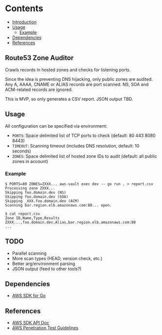 # Contents

- [Introduction](#route53-zone-auditor)
- [Usage](#usage)
  - [Example](#example)
- [Dependencies](#dependencies)
- [References](#references)

## Route53 Zone Auditor

Crawls records in hosted zones and checks for listening ports.

Since the idea is preventing DNS hijacking, only public zones are audited.
Any A, AAAA, CNAME or ALIAS records are port scanned. NS, SOA and ACM-related
records are ignored.

This is MVP, so only generates a CSV report. JSON output TBD.

## Usage

All configuration can be specified via environment:

- `PORTS`: Space delimited list of TCP ports to check (default: 80 443 8080 8443)
- `TIMEOUT`: Scanning timeout (includes DNS resolution, default: 10 seconds)
- `ZONES`: Space delimited list of hosted zone IDs to audit (default: all public zones in account)

### Example

```console
$ PORTS=80 ZONES=ZXXX... aws-vault exec dev -- go run . > report.csv
Processing zone ZXXX...
Skipping foo.domain.dev (NS)
Skipping foo.domain.dev (SOA)
Skipping _XXX.foo.domain.dev (ACM)
Scanning bar.region.elb.amazonaws.com:80... open.

$ cat report.csv
Zone ID,Name,Type,Results
ZXXX...,foo.domain.dev,Alias,bar.region.elb.amazonaws.com:80
...
```

## TODO

- Parallel scanning
- More scan types (HEAD, version check, etc.)
- Better arg/environment parsing
- JSON output (feed to other tools?)

## Dependencies

- [AWS SDK for Go](https://github.com/aws/aws-sdk-go)

## References

- [AWS SDK API Doc](https://docs.aws.amazon.com/sdk-for-go/api)
- [AWS Penetration Test Guidelines](https://aws.amazon.com/security/penetration-testing)

